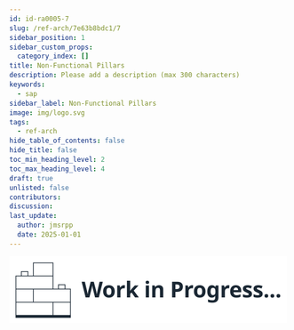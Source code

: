 ```yaml
---
id: id-ra0005-7
slug: /ref-arch/7e63b8bdc1/7
sidebar_position: 1
sidebar_custom_props:
  category_index: []
title: Non-Functional Pillars
description: Please add a description (max 300 characters)
keywords:
  - sap
sidebar_label: Non-Functional Pillars
image: img/logo.svg
tags:
  - ref-arch
hide_table_of_contents: false
hide_title: false
toc_min_heading_level: 2
toc_max_heading_level: 4
draft: true
unlisted: false
contributors: 
discussion: 
last_update:
  author: jmsrpp
  date: 2025-01-01
---
```



<em>![Work in Progress](../../../images/wip1.svg)</em>